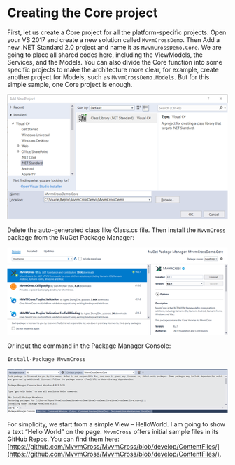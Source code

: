 # Creating the Core project

First, let us create a Core project for all the platform-specific projects. Open your VS 2017 and create a new solution called `MvvmCrossDemo`. Then Add a new .NET Standard 2.0 project and name it as `MvvmCrossDemo.Core`. We are going to place all shared codes here, including the ViewModels, the Services, and the Models. You can also divide the Core function into some specific projects to make the architecture more clear, for example, create another project for Models, such as `MvvmCrossDemo.Models`. But for this simple sample, one Core project is enough.

![](../../.gitbook/assets/image%20%2821%29.png)

Delete the auto-generated class like Class.cs file. Then install the `MvvmCross` package from the NuGet Package Manager:

![](../../.gitbook/assets/image%20%2850%29.png)

Or input the command in the Package Manager Console:

```bash
Install-Package MvvmCross
```

![](../../.gitbook/assets/image%20%2846%29.png)

For simplicity, we start from a simple View – HelloWorld. I am going to show a text “Hello World” on the page. `MvvmCross` offers initial sample files in its GitHub Repos. You can find them here: [https://github.com/MvvmCross/MvvmCross/blob/develop/ContentFiles/](https://github.com/MvvmCross/MvvmCross/blob/develop/ContentFiles/).

